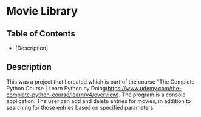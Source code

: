 # Movie Library

## Table of Contents

* [Description] 
## Description

This was a project that I created which is part of the course "The Complete Python Course | Learn Python by Doing(https://www.udemy.com/the-complete-python-course/learn/v4/overview).
The program is a console application. The user can add and delete entries for movies, in addition to searching for those entries based on specified parameters.  

